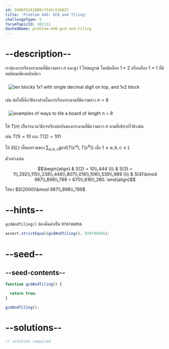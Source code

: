 ```yaml
---
id: 5900f5241000cf542c510037
title: 'Problem 440: GCD and Tiling'
challengeType: 5
forumTopicId: 302112
dashedName: problem-440-gcd-and-tiling
---
```


# --description--

เราต้องการเรียงกระดานที่มีความยาว $n$ และสูง 1 ให้สมบูรณ์ โดยมีบล็อก 1 × 2 หรือบล็อก 1 × 1 ที่มีทศนิยมเพียงหลักเดียว

<img class="img-responsive center-block" alt="ten blocks 1x1 with single decimal digit on top, and 1x2 block" src="https://cdn.freecodecamp.org/curriculum/project-euler/gcd-and-tiling-1.png" style="background-color: white; padding: 10px;">

เช่น ต่อไปนี้คือวิธีบางส่วนในการเรียงกระดานที่มีความยาว $n = 8$

<img class="img-responsive center-block" alt="examples of ways to tile a board of length n = 8" src="https://cdn.freecodecamp.org/curriculum/project-euler/gcd-and-tiling-2.png" style="background-color: white; padding: 10px;">

ให้ $T(n)$ เป็นจำนวนวิธีการเรียงต่อกันของกระดานที่มีความยาว $n$ ตามที่อธิบายไว้ข้างต้น

เช่น $T(1) = 10$ และ $T(2) = 101$

ให้ $S(L)$ เป็นผลรวมของ $\sum_{a, b, c} gcd(T(c^a), T(c^b))$ เมื่อ $1 ≤ a, b, c ≤ L$

ตัวอย่างเช่น

$$\begin{align}
  & S(2) = 10\\,444 \\\\
  & S(3) = 1\\,292\\,115\\,238\\,446\\,807\\,016\\,106\\,539\\,989 \\\\
  & S(4)\bmod 987\\,898\\,789 = 670\\,616\\,280.
\end{align}$$

ให้หา $S(2000)\bmod 987\\,898\\,789$

# --hints--

`gcdAndTiling()` ต้องคืนค่าเป็น `970746056`

```js
assert.strictEqual(gcdAndTiling(), 970746056);
```

# --seed--

## --seed-contents--

```js
function gcdAndTiling() {

  return true;
}

gcdAndTiling();
```

# --solutions--

```js
// solution required
```

